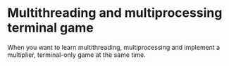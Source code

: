 # Multithreading and multiprocessing terminal game

When you want to learn multithreading, multiprocessing and implement a multiplier, terminal-only game at the same time.
